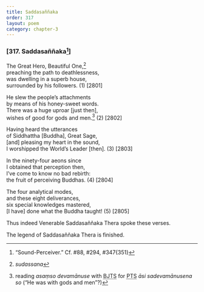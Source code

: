 ```yaml
---
title: Saddasaññaka
order: 317
layout: poem
category: chapter-3
---
```


### \[317. Saddasaññaka[^1]\]

The Great Hero, Beautiful One,[^2]  
preaching the path to deathlessness,  
was dwelling in a superb house,  
surrounded by his followers. (1) \[2801\]

He slew the people’s attachments  
by means of his honey-sweet words.  
There was a huge uproar \[just then\],  
wishes of good for gods and men.[^3] (2) \[2802\]

Having heard the utterances  
of Siddhattha \[Buddha\], Great Sage,  
\[and\] pleasing my heart in the sound,  
I worshipped the World’s Leader \[then\]. (3) \[2803\]

In the ninety-four aeons since  
I obtained that perception then,  
I’ve come to know no bad rebirth:  
the fruit of perceiving Buddhas. (4) \[2804\]

The four analytical modes,  
and these eight deliverances,  
six special knowledges mastered,  
\[I have\] done what the Buddha taught! (5) \[2805\]

Thus indeed Venerable Saddasaññaka Thera spoke these verses.

The legend of Saddasaññaka Thera is finished.

[^1]: “Sound-Perceiver.” Cf. \#88, \#294, \#347{351}

[^2]: *sudassana*

[^3]: reading *asaṃso devamānuse* with <abbr title="Buddha Jayanthi Tripitaka Series">BJTS</abbr> for <abbr title="Pali Text Society">PTS</abbr> *āsi sadevamānusena so* (“He was with gods and men”?)
